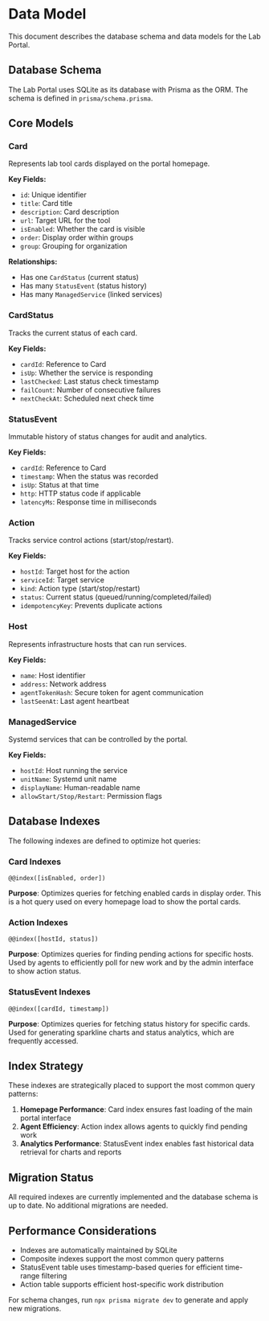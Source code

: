 # Data Model

This document describes the database schema and data models for the Lab Portal.

## Database Schema

The Lab Portal uses SQLite as its database with Prisma as the ORM. The schema is defined in `prisma/schema.prisma`.

## Core Models

### Card

Represents lab tool cards displayed on the portal homepage.

**Key Fields:**

- `id`: Unique identifier
- `title`: Card title
- `description`: Card description
- `url`: Target URL for the tool
- `isEnabled`: Whether the card is visible
- `order`: Display order within groups
- `group`: Grouping for organization

**Relationships:**

- Has one `CardStatus` (current status)
- Has many `StatusEvent` (status history)
- Has many `ManagedService` (linked services)

### CardStatus

Tracks the current status of each card.

**Key Fields:**

- `cardId`: Reference to Card
- `isUp`: Whether the service is responding
- `lastChecked`: Last status check timestamp
- `failCount`: Number of consecutive failures
- `nextCheckAt`: Scheduled next check time

### StatusEvent

Immutable history of status changes for audit and analytics.

**Key Fields:**

- `cardId`: Reference to Card
- `timestamp`: When the status was recorded
- `isUp`: Status at that time
- `http`: HTTP status code if applicable
- `latencyMs`: Response time in milliseconds

### Action

Tracks service control actions (start/stop/restart).

**Key Fields:**

- `hostId`: Target host for the action
- `serviceId`: Target service
- `kind`: Action type (start/stop/restart)
- `status`: Current status (queued/running/completed/failed)
- `idempotencyKey`: Prevents duplicate actions

### Host

Represents infrastructure hosts that can run services.

**Key Fields:**

- `name`: Host identifier
- `address`: Network address
- `agentTokenHash`: Secure token for agent communication
- `lastSeenAt`: Last agent heartbeat

### ManagedService

Systemd services that can be controlled by the portal.

**Key Fields:**

- `hostId`: Host running the service
- `unitName`: Systemd unit name
- `displayName`: Human-readable name
- `allowStart/Stop/Restart`: Permission flags

## Database Indexes

The following indexes are defined to optimize hot queries:

### Card Indexes

```prisma
@@index([isEnabled, order])
```

**Purpose**: Optimizes queries for fetching enabled cards in display order. This is a hot query used on every homepage load to show the portal cards.

### Action Indexes

```prisma
@@index([hostId, status])
```

**Purpose**: Optimizes queries for finding pending actions for specific hosts. Used by agents to efficiently poll for new work and by the admin interface to show action status.

### StatusEvent Indexes

```prisma
@@index([cardId, timestamp])
```

**Purpose**: Optimizes queries for fetching status history for specific cards. Used for generating sparkline charts and status analytics, which are frequently accessed.

## Index Strategy

These indexes are strategically placed to support the most common query patterns:

1. **Homepage Performance**: Card index ensures fast loading of the main portal interface
2. **Agent Efficiency**: Action index allows agents to quickly find pending work
3. **Analytics Performance**: StatusEvent index enables fast historical data retrieval for charts and reports

## Migration Status

All required indexes are currently implemented and the database schema is up to date. No additional migrations are needed.

## Performance Considerations

- Indexes are automatically maintained by SQLite
- Composite indexes support the most common query patterns
- StatusEvent table uses timestamp-based queries for efficient time-range filtering
- Action table supports efficient host-specific work distribution

For schema changes, run `npx prisma migrate dev` to generate and apply new migrations.
